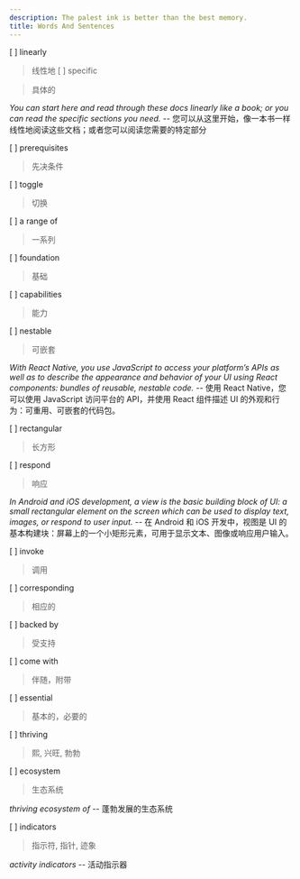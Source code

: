 ```yaml
---
description: The palest ink is better than the best memory.
title: Words And Sentences
---
```


[ ] linearly

> 线性地
[ ] specific

> 具体的

*You can start here and read through these docs linearly like a book; or you can read the specific sections you need.* -- 您可以从这里开始，像一本书一样线性地阅读这些文档；或者您可以阅读您需要的特定部分

[ ] prerequisites

> 先决条件

[ ] toggle

> 切换

[ ] a range of

> 一系列

[ ] foundation

> 基础

[ ] capabilities

> 能力

[ ] nestable

> 可嵌套

*With React Native, you use JavaScript to access your platform’s APIs as well as to describe the appearance and behavior of your UI using React components: bundles of reusable, nestable code.* -- 使用 React Native，您可以使用 JavaScript 访问平台的 API，并使用 React 组件描述 UI 的外观和行为：可重用、可嵌套的代码包。

[ ] rectangular

> 长方形

[ ] respond

> 响应

*In Android and iOS development, a view is the basic building block of UI: a small rectangular element on the screen which can be used to display text, images, or respond to user input.* -- 在 Android 和 iOS 开发中，视图是 UI 的基本构建块：屏幕上的一个小矩形元素，可用于显示文本、图像或响应用户输入。

[ ] invoke

> 调用

[ ] corresponding

> 相应的

[ ] backed by

> 受支持

[ ] come with

> 伴随，附带

[ ] essential

> 基本的，必要的

[ ] thriving

> 熙, 兴旺, 勃勃

[ ] ecosystem

> 生态系统

*thriving ecosystem of* -- 蓬勃发展的生态系统

[ ] indicators

> 指示符, 指针, 迹象

*activity indicators* -- 活动指示器